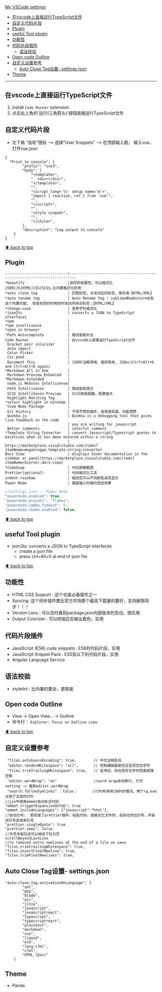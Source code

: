[My VSCode settings](#top)

- [在vscode上直接运行TypeScript文件](#在vscode上直接运行typescript文件)
- [自定义代码片段](自定义代码片段)
- [Plugin](#plugin)
- [useful Tool plugin](#useful-tool-plugin)
- [功能性](#功能性)
- [代码片段插件](#代码片段插件)
  - [语法校验](#语法校验)
- [Open code Outline](#open-code-outline)
- [自定义设置参考](#自定义设置参考)
  - [Auto Close Tag设置- settings.json](#auto-close-tag设置--settingsjson)
- [Theme](#theme)

--------------------------------------------------------------------
## 在vscode上直接运行TypeScript文件

1. install `Code Runner` extension
2. 点击右上角的'运行(三角箭头)'按钮直接运行TypeScript文件

## 自定义代码片段

- 左下角 “齿轮”图标  --> 选择“User Snippets”   -->  在顶部输入框， 输入vue， 打开vue.json

```
{
  "Print to console": {
		"prefix": "vue3",
		"body": [
			"<template>",
			"  <div></div>",
			"</template>",
			"",
			"<script lang='ts' setup name='A'>",
			"import { reactive, ref } from 'vue'",
			"",	
			"</script>",
			"",	
			"<style scoped>",
			"",
			"</style>",
		],
		"description": "Log output to console"
	}
}
```

[⬆ back to top](#top)

## Plugin

```
-----------------------------|-------------------------------------------------------------------------
*beautify                    |良好的拓展性，可以格式化JSON|JS|HTML|CSS|SCSS,比内置格式化好用
*auto close tag              | 匹配标签，关闭对应的标签。很实用【HTML/XML】
*auto rename tag             | Auto Rename Tag : sublime和webstorm也有这个内置功能， 改变标签的时候同时改动开闭合标签；【HTML/XML】
*change-case                 | 各种字符格式化
*json2ts                     | converts a JSON to TypeScript interfaces
*npm                         |
*npm intellisense            |   
*open in browser             |
*Path Autocomplete           | 路径智能补全
Code Runner                  | 在vscode上直接运行TypeScript文件
 bracket pair colorizer      |
 auto import                 |
 Color Picker                |
 Css peek                    |
 Document This               | JSDOC注解调用，值得易用, JSDoc(Ctrl+Alt+D and Ctrl+Alt+D again)
*Markdown All in One         |
 Markdown Preview Enhanced   |
*Markdown Extended           |
 node.js Modules Intellisense|
 Path Intellisense           | 路径智能提示
 SCSS IntelliSense Preview   | SCSS智能提醒，配置强大
 Highlight Matching Tag      |
*select highlight in minimap |
 View Node Package           |
 Git History                 | 不得不赞的插件，谁用谁知道，功能很赞
 Quokka.js                   | Quokka is a debugging tool that gives live feedback on the code
                             | you are writing for javascript
 Better Comments             | colorful comment
*Template String Converter   | convert Javascript/Typescript quotes to backticks when ${ has been entered within a string
                             | https://marketplace.visualstudio.com/items?itemName=meganrogge.template-string-converter
Docs View                    | displays hover documentation in the sidebar or panel(https://marketplace.visualstudio.com/items?itemName=bierner.docs-view)
*CodeSnap                    | 代码屏幕截图
Prettier(optional)           | 代码格式化工具
indent-rainbow               | 缩进层次以不同颜色高亮显示
Power Mode                   | 键盘输入时候的宫廷效果

```

```js
//settings.json -- Power Mode  
"powermode.enabled": true,
"powermode.presets": "flames",
"powermode.combo.timeout": 5,
"powermode.shake.enabled": false,
```

[⬆ back to top](#top)

## useful Tool plugin

- json2ts: converts a JSON to TypeScript interfaces
  - create a json file
  - press ctrl+Alt+V at end of json file

[⬆ back to top](#top)

## 功能性

- HTML CSS Support : 这个也是必备插件之一
- Syncing: 这个同步插件要比官方市场那个最高下载量的要好，支持删除同步！！！
- Version Lens : 可以及时看到package.json内部版本的变动，很实用
- Output Colorizer : 可以终端日志输出着色，实用

## 代码片段插件

- JavaScript (ES6) code snippets : ES6的代码片段，实用
- JavaScript Snippet Pack : ES5及以下的代码片段，实用
- Angular Language Service

## 语法校验

- stylelint : 比内置的要全，更智能

## Open code Outline

- View → Open View... → Outline
- 命令行： `Explorer: Focus on Outline view`

[⬆ back to top](#top)

## 自定义设置参考

```
 "files.autoGuessEncoding": true,        // 中文注释乱码
 "editor.renderWhitespace": "all",       // 控制编辑器是否应呈现空白字符
 "files.trimTrailingWhitespace": true,   // 启用后，将在保存文件时剪裁尾随空格
 "editor.wordWrap": "on"                 //word wrap自动换行, 打开setting -> 搜索editor.wordWrap
 "search.followSymlinks" ：false；       //CPU利用率100%的情况，两个rg.exe占用了全部的CPU    
//jsx中使用emmet自动补全代码
"emmet.triggerExpansionOnTab": true
"emmet.includeLanguages": {"javascript":"html"},
//自动分号:  若安装了prettier插件，粘贴代码，或格式化文件时，会自动添加分号，并由双引号变成单引号
"prettier.singleQuote": true
"prettier.semi": false
//文件末尾后还可以继续下拉为空
scrollBeyondLastLine
//to removed extra newlines at the end of a file on save
"files.trimTrailingWhitespace": true,
"files.insertFinalNewline": true,
"files.trimFinalNewlines": true,
```

## Auto Close Tag设置- settings.json

```
"auto-close-tag.activationOnLanguage": [
        "xml",
        "php",
        "blade",
        "ejs",
        "jinja",
        "javascript",
        "javascriptreact",
        "typescript",
        "typescriptreact",
        "plaintext",
        "markdown",
        "vue",
        "liquid",
        "erb",
        "lang-cfml",
        "cfml",
        "HTML (Eex)"
    ]
```

## Theme

- Panda
